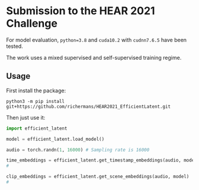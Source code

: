 # Submission to the HEAR 2021 Challenge

For model evaluation, `python=3.8` and `cuda10.2` with `cudnn7.6.5` have been tested.

The work uses a mixed supervised and self-supervised training regime.

## Usage


First install the package:

```
python3 -m pip install git+https://github.com/richermans/HEAR2021_EfficientLatent.git
```


Then just use it:

```python
import efficient_latent

model = efficient_latent.load_model()

audio = torch.randn(1, 16000) # Sampling rate is 16000

time_embeddings = efficient_latent.get_timestamp_embeddings(audio, model)
#

clip_embeddings = efficient_latent.get_scene_embeddings(audio, model)
#
```

